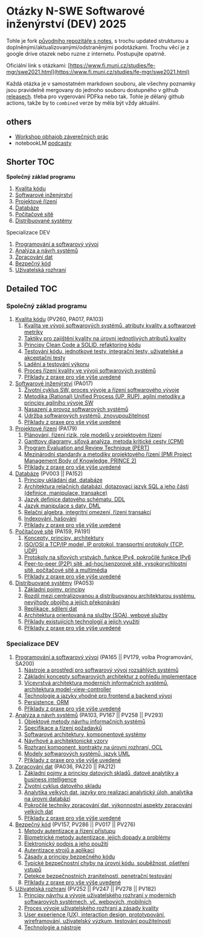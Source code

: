 # Otázky N-SWE Softwarové inženýrství (DEV) 2025

Tohle je fork [původního repozitáře s notes](https://github.com/holubond/szmgr/tree/main), s trochu updated strukturou a doplněnými/aktualizovanými/odstraněnými podotázkami. Trochu věcí je z google drive otazek nebo ruzne z internetu. Postupujte opatrně.

Oficiální link s otázkami: [https://www.fi.muni.cz/studies/fe-mgr/swe2021.html](https://www.fi.muni.cz/studies/fe-mgr/swe2021.html)

Každá otázka je v samostatném markdown souboru, ale všechny poznamky jsou pravidelně mergovany do jednoho souboru dostupného v github [releasech](https://github.com/mikulash/szmgr_2025/releases). třeba pro vygerování PDFka nebo tak. Tohle je dělaný github actions, takže by to `combined` verze by měla být vždy aktuální.
## others

- [Workshop obhajob záverečných prác](https://www.youtube.com/watch?v=l5wGGtFUMxU)
- notebookLM [podcasty](https://ucnmuni-my.sharepoint.com/:f:/g/personal/483813_muni_cz/EqfqAECs-RBLrTFtUA9ktEYBd2YZpT6Oqi3v4JJXYbAZFQ?e=pdsnN1)

## Shorter TOC
**Společný základ programu**
1. [Kvalita kódu](1_kvalita_kodu.md)
2. [Softwarové inženýrství](2_softwarove_inzenyrstvi.md)
3. [Projektové řízení](3_projektove_rizeni.md)
4. [Databáze](4_databaze.md)
5. [Počítačové sítě](5_pocitacove_site.md)
6. [Distribuované systémy](6_distribuovane_systemy.md)

Specializace DEV
1. [Programování a softwarový vývoj](dev_1_programovani_a_softwarovy_vyvoj.md)
2. [Analýza a návrh systémů](dev_2_analyza_a_navrh.md)
3. [Zpracování dat](dev_3_zpracovani_dat.md)
4. [Bezpečný kód](dev_4_bezpecny_kod.md)
5. [Uživatelská rozhraní](dev_5_uzivatelska_rozhrani.md)

## Detailed TOC

### **Společný základ programu**

1. [Kvalita kódu](1_kvalita_kodu.md) (PV260, PA017, PA103)
   1. [Kvalita ve vývoji softwarových systémů, atributy kvality a softwarové metriky](1_kvalita_kodu.md#kvalita-ve-vývoji-softwarových-systémů-atributy-kvality-a-softwarové-metriky-16)
   2. [Taktiky pro zajištění kvality na úrovni jednotlivých atributů kvality](1_kvalita_kodu.md#taktiky-pro-zajištění-kvality-na-úrovni-jednotlivých-atributů-kvality-26)
   3. [Principy Clean Code a SOLID, refaktoring kódu](1_kvalita_kodu.md#principy-clean-code-a-solid-refaktoring-kódu-36)
   4. [Testování kódu, jednotkové testy, integrační testy, uživatelské a akceptační testy](1_kvalita_kodu.md#testování-kódu-jednotkové-testy-integrační-testy-uživatelské-a-akceptační-testy-46)
   5. [Ladění a testování výkonu](1_kvalita_kodu.md#ladění-a-testování-výkonu-56)
   6. [Proces řízení kvality ve vývoji softwarových systémů](1_kvalita_kodu.md#proces-řízení-kvality-ve-vývoji-softwarových-systémů-66)
   7. [Příklady z praxe pro vše výše uvedené](1_kvalita_kodu.md#notes)
2. [Softwarové inženýrství](2_softwarove_inzenyrstvi.md) (PA017)
   1. [Životní cyklus SW, proces vývoje a řízení softwarového vývoje](2_softwarove_inzenyrstvi.md#životní-cyklus-sw-proces-vývoje-a-řízení-softwarového-vývoje-15)
   2. [Metodika (Rational) Unified Process (UP, RUP), agilní metodiky a principy agilního vývoje SW](2_softwarove_inzenyrstvi.md#metodika-rational-unified-process-up-rup-25)
   3. [Nasazení a provoz softwarových systémů](2_softwarove_inzenyrstvi.md#nasazení-a-provoz-softwarových-systémů-45)
   4. [Údržba softwarových systémů, znovupoužitelnost](2_softwarove_inzenyrstvi.md#údržba-softwarových-systémů-znovupoužitelnost-55)
   5. [Příklady z praxe pro vše výše uvedené](2_softwarove_inzenyrstvi.md#agilní-metodiky-a-principy-agilního-vývoje-sw-35)
3. [Projektové řízení](3_projektove_rizeni.md) (PA179)
   1. [Plánování, řízení rizik, role modelů v projektovém řízení](3_projektove_rizeni.md#plánování-18)
   2. [Ganttovy diagramy, síťová analýza, metoda kritické cesty (CPM)](3_projektove_rizeni.md#ganttovy-diagramy-48)
   3. [Program Evaluation and Review Technique (PERT)](3_projektove_rizeni.md#program-evaluation-and-review-technique-pert-78)
   4. [Mezinárodní standardy a metodiky projektového řízení (PMI Project Management Body of Knowledge, PRINCE 2)](3_projektove_rizeni.md#mezinárodní-standardy-a-metodiky-projektového-řízení-88)
   5. [Příklady z praxe pro vše výše uvedené](3_projektove_rizeni.md#notes)
4. [Databáze](4_databaze.md) (PV003 || PA152)
   1. [Principy ukládání dat, databáze](4_databaze.md#principy-ukládání-dat-databáze-17)
   2. [Architektura relačních databází, dotazovací jazyk SQL a jeho části (definice, manipulace, transakce)](4_databaze.md#architektura-relačních-databází-dotazovací-jazyk-sql-a-jeho-části-27)
   3. [Jazyk definice datového schématu, DDL](4_databaze.md#jazyk-definice-datového-schématu-ddl-37)
   4. [Jazyk manipulace s daty, DML](4_databaze.md#jazyk-manipulace-s-daty-dml-47)
   5. [Relační algebra, integritní omezení, řízení transakcí](4_databaze.md#relační-algebra-integritní-omezení-řízení-transakcí-57)
   6. [Indexování, hašování](4_databaze.md#indexování-hašování-67)
   7. [Příklady z praxe pro vše výše uvedené](4_databaze.md#příklady-z-praxe-pro-vše-výše-uvedené-77)
5. [Počítačové sítě](5_pocitacove_site.md) (PA159, PA191)
   1. [Koncepty, principy, architektury](5_pocitacove_site.md#koncepty-principy-architektury-15)
   2. [ISO/OSI a TCP/IP model, IP protokol, transportní protokoly (TCP, UDP)](5_pocitacove_site.md#isoosi-a-tcpip-model-ip-protokol-transportní-protokoly-25)
   3. [Protokoly na síťových vrstvách, funkce IPv4, pokročilé funkce IPv6](5_pocitacove_site.md#protokoly-na-síťových-vrstvách-funkce-ipv4-pokročilé-funkce-ipv6-35)
   4. [Peer-to-peer (P2P) sítě, ad-hoc/senzorové sítě, vysokorychlostní sítě, počítačové sítě a multimédia](5_pocitacove_site.md#peer-to-peer-sítě-ad-hocsenzorové-sítě-vysokorychlostní-sítě-počítačové-sítě-a-multimédia-45)
   5. [Příklady z praxe pro vše výše uvedené](5_pocitacove_site.md#příklady-z-praxe-pro-vše-výše-uvedené-55)
6. [Distribuované systémy](6_distribuovane_systemy.md) (PA053)
   1. [Základní pojmy, principy](6_distribuovane_systemy.md#základní-pojmy-principy-16)
   2. [Rozdíl mezi centralizovanou a distribuovanou architekturou systému, nevýhody obojího a jejich překonávání](6_distribuovane_systemy.md#rozdíl-mezi-centralizovanou-a-distribuovanou-architekturou-systému-nevýhody-obojího-a-jejich-překonávání-26)
   3. [Replikace, sdílení dat](6_distribuovane_systemy.md#replikace-sdílení-dat-36)
   4. [Architektura orientovaná na služby (SOA), webové služby](6_distribuovane_systemy.md#architektura-orientovaná-na-služby-soa-webové-služby-46)
   5. [Příklady existujících technologií a jejich využití](6_distribuovane_systemy.md#příklady-existujících-technologií-a-jejich-využití-56)
   6. [Příklady z praxe pro vše výše uvedené](6_distribuovane_systemy.md#příklady-z-praxe-pro-vše-výše-uvedené-66)

### **Specializace DEV**

1. [Programování a softwarový vývoj](dev_1_programovani_a_softwarovy_vyvoj.md) (PA165 || PV179, volba Programování, SA200)
   1. [Nástroje a prostředí pro softwarový vývoj rozsáhlých systémů](dev_1_programovani_a_softwarovy_vyvoj.md#nástroje-a-prostředí-pro-softwarový-vývoj-rozsáhlých-systémů-16)
   2. [Základní koncepty softwarových architektur z pohledu implementace](dev_1_programovani_a_softwarovy_vyvoj.md#základní-koncepty-softwarových-architektur-z-pohledu-implementace-26)
   3. [Vícevrstvá architektura moderních informačních systémů, architektura model-view-controller](dev_1_programovani_a_softwarovy_vyvoj.md#vícevrstvá-architektura-moderních-informačních-systémů-architektura-model-view-controller-36)
   4. [Technologie a jazyky vhodné pro frontend a backend vývoj](dev_1_programovani_a_softwarovy_vyvoj.md#technologie-a-jazyky-vhodné-pro-frontend-a-backend-vývoj-46) 
   5. [Persistence, ORM](dev_1_programovani_a_softwarovy_vyvoj.md#persistence-orm-56)
   6. [Příklady z praxe pro vše výše uvedené](dev_1_programovani_a_softwarovy_vyvoj.md#příklady-z-praxe-pro-vše-výše-uvedené-66)
2. [Analýza a návrh systémů](dev_2_analyza_a_navrh.md) (PA103, PV167 || PV258 || PV293)
   1. [Objektové metody návrhu informačních systémů](dev_2_analyza_a_navrh.md#objektové-metody-návrhu-informačních-systémů-16)
   2. [Specifikace a řízení požadavků](dev_2_analyza_a_navrh.md#specifikace-a-řízení-požadavků-26)
   3. [Softwarové architektury, komponentové systémy](dev_2_analyza_a_navrh.md#softwarové-architektury-komponentové-systémy-36)
   4. [Návrhové a architektonické vzory](dev_2_analyza_a_navrh.md#návrhové-a-architektonické-vzory-46)
   5. [Rozhraní komponent, kontrakty na úrovni rozhraní, OCL](dev_2_analyza_a_navrh.md#rozhraní-komponent-kontrakty-na-úrovni-rozhraní-ocl-56)
   6. [Modely softwarových systémů, jazyk UML](dev_2_analyza_a_navrh.md#modely-softwarových-systémů-jazyk-uml-66)
   7. [Příklady z praxe pro vše výše uvedené](dev_2_analyza_a_navrh.md#notes)
3. [Zpracování dat](dev_3_zpracovani_dat.md) (PA036, PA220 || PA212)
   1. [Základní pojmy a principy datových skladů, datové analytiky a business intelligence](dev_3_zpracovani_dat.md#základní-pojmy-a-principy-datových-skladů-datové-analytiky-a-business-intelligence-15)
   2. [Životní cyklus datového skladu](dev_3_zpracovani_dat.md#životní-cyklus-datového-skladu-25)
   3. [Analytika velkých dat, jazyky pro realizaci analytický úloh, analytika na úrovni databází](dev_3_zpracovani_dat.md#analytika-velkých-dat-jazyky-pro-realizaci-analytických-úloh-analytika-na-úrovni-databází-35)
   4. [Pokročilé techniky zpracování dat, výkonnostní aspekty zpracování velkých dat](dev_3_zpracovani_dat.md#pokročilé-techniky-zpracování-dat-výkonnostní-aspekty-zpracování-velkých-dat-45)
   5. [Příklady z praxe pro vše výše uvedené](dev_3_zpracovani_dat.md#notes)
4. [Bezpečný kód](dev_4_bezpecny_kod.md) (PV157, PV286 || PV017 || PV276)
   1. [Metody autentizace a řízení přístupu](dev_4_bezpecny_kod.md#metody-autentizace-a-řízení-přístupu-17)
   2. [Biometrické metody autentizace, jejich dopady a problémy](dev_4_bezpecny_kod.md#biometrické-metody-autentizace-jejich-dopady-a-problémy-27)
   3. [Elektronický podpis a jeho použití](dev_4_bezpecny_kod.md#elektronický-podpis-a-jeho-použití-37)
   4. [Autentizace strojů a aplikací](dev_4_bezpecny_kod.md#autentizace-strojů-a-aplikací-47)
   5. [Zásady a principy bezpečného kódu](dev_4_bezpecny_kod.md#zásady-a-principy-bezpečného-kódu-57)
   6. [Typické bezpečnostní chyby na úrovni kódu, souběžnost, ošetření vstupů](dev_4_bezpecny_kod.md#typické-bezpečnostní-chyby-na-úrovni-kódu-souběžnost-ošetření-vstupů-67)
   7. [Detekce bezpečnostních zranitelností, penetrační testování](dev_4_bezpecny_kod.md#detekce-bezpečnostních-zranitelností-penetrační-testování-77)
   8. [Příklady z praxe pro vše výše uvedené](dev_4_bezpecny_kod.md#notes)
5. [Uživatelská rozhraní](dev_5_uzivatelska_rozhrani.md) (PV252 || PV247 || PV278 || PV182)
   1. [Principy návrhu a vývoje uživatelského rozhraní v moderních softwarových systémech, vč. webových, mobilních](dev_5_uzivatelska_rozhrani.md#principy-návrhu-a-vývoje-uživatelského-rozhraní-v-moderních-softwarových-systémech-vč-webových-mobilních-14)
   2. [Proces vývoje uživatelského rozhraní a zásady kvality](dev_5_uzivatelska_rozhrani.md#proces-vývoje-uživatelského-rozhraní-a-zásady-kvality-24)
   3. [User experience (UX), interaction design, prototypování, wireframování, uživatelský výzkum, testování použitelnosti](dev_5_uzivatelska_rozhrani.md#user-experience-ux-interaction-design-prototypování-wireframování-uživatelský-výzkum-testování-použitelnosti-34)
   4. [Technologie a nástroje](dev_5_uzivatelska_rozhrani.md#technologie-a-nástroje-44)

